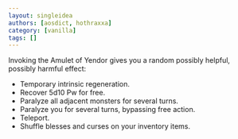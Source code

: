 ```yaml
---
layout: singleidea
authors: [aosdict, hothraxxa]
category: [vanilla]
tags: []
---
```

Invoking the Amulet of Yendor gives you a random possibly helpful, possibly harmful effect:
* Temporary intrinsic regeneration.
* Recover 5d10 Pw for free.
* Paralyze all adjacent monsters for several turns.
* Paralyze you for several turns, bypassing free action.
* Teleport.
* Shuffle blesses and curses on your inventory items.
